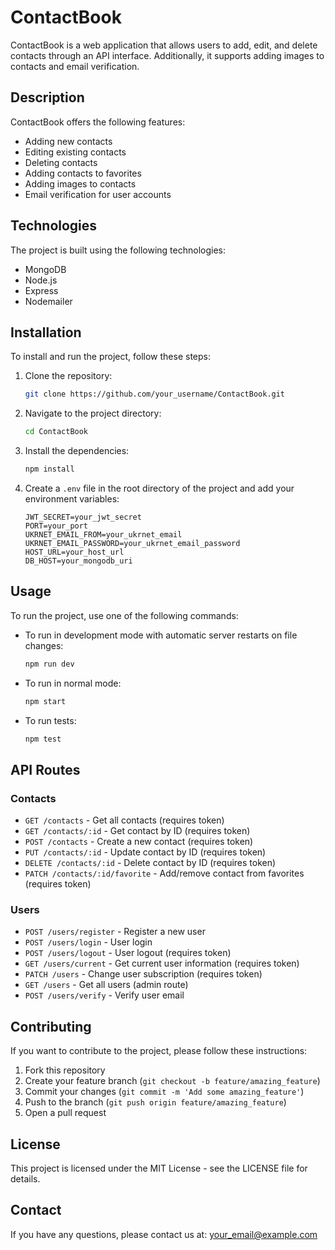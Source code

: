 # ContactBook

ContactBook is a web application that allows users to add, edit, and delete contacts through an API interface. Additionally, it supports adding images to contacts and email verification.

## Description

ContactBook offers the following features:
- Adding new contacts
- Editing existing contacts
- Deleting contacts
- Adding contacts to favorites
- Adding images to contacts
- Email verification for user accounts

## Technologies

The project is built using the following technologies:
- MongoDB
- Node.js
- Express
- Nodemailer

## Installation

To install and run the project, follow these steps:

1. Clone the repository:

    ```sh
    git clone https://github.com/your_username/ContactBook.git
    ```

2. Navigate to the project directory:

    ```sh
    cd ContactBook
    ```

3. Install the dependencies:

    ```sh
    npm install
    ```

4. Create a `.env` file in the root directory of the project and add your environment variables:

    ```plaintext
    JWT_SECRET=your_jwt_secret
    PORT=your_port
    UKRNET_EMAIL_FROM=your_ukrnet_email
    UKRNET_EMAIL_PASSWORD=your_ukrnet_email_password
    HOST_URL=your_host_url
    DB_HOST=your_mongodb_uri
    ```

## Usage

To run the project, use one of the following commands:

- To run in development mode with automatic server restarts on file changes:

    ```sh
    npm run dev
    ```

- To run in normal mode:

    ```sh
    npm start
    ```

- To run tests:

    ```sh
    npm test
    ```

## API Routes

### Contacts

- `GET /contacts` - Get all contacts (requires token)
- `GET /contacts/:id` - Get contact by ID (requires token)
- `POST /contacts` - Create a new contact (requires token)
- `PUT /contacts/:id` - Update contact by ID (requires token)
- `DELETE /contacts/:id` - Delete contact by ID (requires token)
- `PATCH /contacts/:id/favorite` - Add/remove contact from favorites (requires token)

### Users

- `POST /users/register` - Register a new user
- `POST /users/login` - User login
- `POST /users/logout` - User logout (requires token)
- `GET /users/current` - Get current user information (requires token)
- `PATCH /users` - Change user subscription (requires token)
- `GET /users` - Get all users (admin route)
- `POST /users/verify` - Verify user email

## Contributing

If you want to contribute to the project, please follow these instructions:

1. Fork this repository
2. Create your feature branch (`git checkout -b feature/amazing_feature`)
3. Commit your changes (`git commit -m 'Add some amazing_feature'`)
4. Push to the branch (`git push origin feature/amazing_feature`)
5. Open a pull request

## License

This project is licensed under the MIT License - see the LICENSE file for details.

## Contact

If you have any questions, please contact us at: [your_email@example.com](mailto:your_email@example.com)
